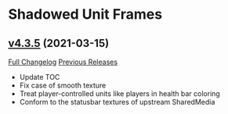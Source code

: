 # Shadowed Unit Frames

## [v4.3.5](https://github.com/Nevcairiel/ShadowedUnitFrames/tree/v4.3.5) (2021-03-15)
[Full Changelog](https://github.com/Nevcairiel/ShadowedUnitFrames/compare/v4.3.4...v4.3.5) [Previous Releases](https://github.com/Nevcairiel/ShadowedUnitFrames/releases)

- Update TOC  
- Fix case of smooth texture  
- Treat player-controlled units like players in health bar coloring  
- Conform to the statusbar textures of upstream SharedMedia  
